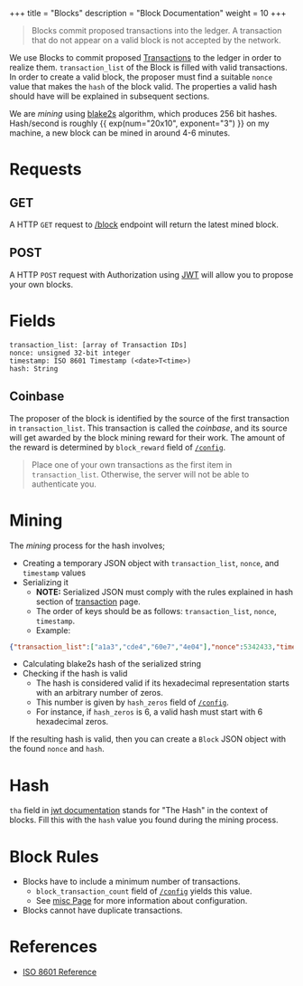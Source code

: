 +++
title = "Blocks"
description = "Block Documentation"
weight = 10
+++

> Blocks commit proposed transactions into the ledger.
> A transaction that do not appear on a valid block is not accepted by the network.

We use Blocks to commit proposed [Transactions](@/transaction_docs.md) to the ledger in order to realize them.
`transaction_list` of the Block is filled with valid transactions.
In order to create a valid block, the proposer must find a suitable `nonce` value that makes the `hash` of the block valid.
The properties a valid hash should have will be explained in subsequent sections.

We are _mining_ using [blake2s](https://www.blake2.net/) algorithm, which produces 256 bit hashes.
Hash/second is roughly {{ exp(num="20x10", exponent="3") }} on my machine, a new block can be mined in around 4-6 minutes.

# Requests

## GET
A HTTP `GET` request to [/block](/block) endpoint will return the latest mined block.

## POST
A HTTP `POST` request with Authorization using [JWT](@/JWT.md) will allow you to propose your own blocks.

# Fields
```
transaction_list: [array of Transaction IDs]
nonce: unsigned 32-bit integer
timestamp: ISO 8601 Timestamp (<date>T<time>)
hash: String
```

## Coinbase
The proposer of the block is identified by the source of the first transaction in `transaction_list`.
This transaction is called the *coinbase*, and its source will get awarded by the block mining reward for their work.
The amount of the reward is determined by `block_reward` field of [`/config`](/config).

> Place one of your own transactions as the first item in `transaction_list`.
> Otherwise, the server will not be able to authenticate you.

# Mining
The _mining_ process for the hash involves;
- Creating a temporary JSON object with `transaction_list`, `nonce`, and `timestamp` values
- Serializing it
    - **NOTE:** Serialized JSON must comply with the rules explained in hash section of [transaction](@/transaction_docs.md) page.
    - The order of keys should be as follows: `transaction_list`, `nonce`, `timestamp`.
	- Example:
```json
{"transaction_list":["a1a3","cde4","60e7","4e04"],"nonce":5342433,"timestamp":"2022-04-23T23:49:24.622651"}
```
- Calculating blake2s hash of the serialized string
- Checking if the hash is valid
    - The hash is considered valid if its hexadecimal representation starts with an arbitrary number of zeros.
    - This number is given by `hash_zeros` field of [`/config`](/config).
    - For instance, if `hash_zeros` is 6, a valid hash must start with 6 hexadecimal zeros.

If the resulting hash is valid, then you can create a `Block` JSON object with the found `nonce` and `hash`.

# Hash
`tha` field in [jwt documentation](@/JWT.md) stands for "The Hash" in the context of blocks.
Fill this with the `hash` value you found during the mining process.

# Block Rules
- Blocks have to include a minimum number of transactions.
    - `block_transaction_count` field of [`/config`](/config) yields this value.
    - See [misc Page](@/misc_docs.md) for more information about configuration.
- Blocks cannot have duplicate transactions.

# References
- [ISO 8601 Reference](https://en.wikipedia.org/wiki/ISO_8601#Combined_date_and_time_representations)
